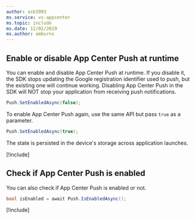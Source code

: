```yaml
---
author: asb3993
ms.service: vs-appcenter
ms.topic: include
ms.date: 12/02/2019
ms.author: amburns
---
```


## Enable or disable App Center Push at runtime

You can enable and disable App Center Push at runtime. If you disable it, the SDK stops updating the Google registration identifier used to push, but the existing one will continue working. Disabling App Center Push in the SDK will NOT stop your application from receiving push notifications.

```csharp
Push.SetEnabledAsync(false);
```

To enable App Center Push again, use the same API but pass `true` as a parameter.

```csharp
Push.SetEnabledAsync(true);
```

The state is persisted in the device's storage across application launches.

[!include[](../unity-see-async.md)]

## Check if App Center Push is enabled

You can also check if App Center Push is enabled or not.

```csharp
bool isEnabled = await Push.IsEnabledAsync();
```

[!include[](../unity-see-async.md)]
